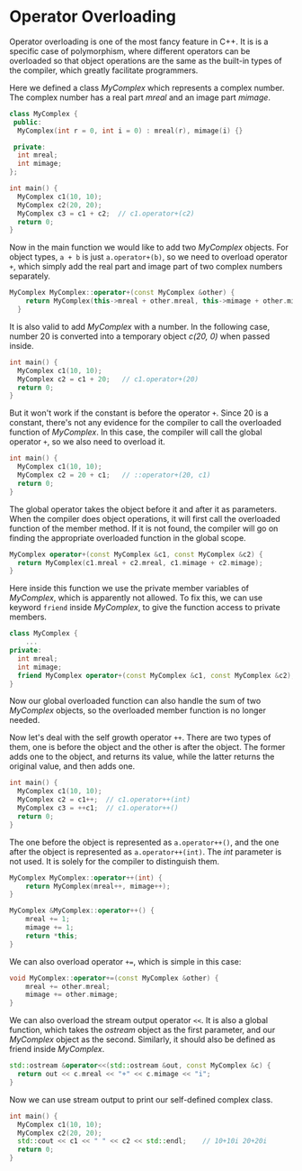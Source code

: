 # Operator Overloading

Operator overloading is one of the most fancy feature in C++. It is  is a specific case of polymorphism, where different operators can be overloaded so that object operations are the same as the built-in types of the compiler, which greatly facilitate programmers.

Here we defined a class *MyComplex* which represents a complex number. The complex number has a real part *mreal* and an image part *mimage*. 

```cpp
class MyComplex {
 public:
  MyComplex(int r = 0, int i = 0) : mreal(r), mimage(i) {}

 private:
  int mreal;
  int mimage;
};

int main() {
  MyComplex c1(10, 10);
  MyComplex c2(20, 20);
  MyComplex c3 = c1 + c2;  // c1.operator+(c2)
  return 0;
}
```

Now in the main function we would like to add two *MyComplex* objects. For object types, `a + b` is just `a.operator+(b)`, so we need to overload operator `+`, which simply add the real part and image part of two complex numbers separately.

```cpp
MyComplex MyComplex::operator+(const MyComplex &other) {
    return MyComplex(this->mreal + other.mreal, this->mimage + other.mimage);
  }
```

It is also valid to add *MyComplex* with a number. In the following case, number 20 is converted into a temporary object *c(20, 0)* when passed inside.

```cpp
int main() {
  MyComplex c1(10, 10);
  MyComplex c2 = c1 + 20;	// c1.operator+(20)
  return 0;
}
```

But it won't work if the constant is before the operator `+`. Since 20 is a constant, there's not any evidence for the compiler to call the overloaded function of *MyComplex*. In this case, the compiler will call the global operator `+`, so we also need to overload it.

```cpp
int main() {
  MyComplex c1(10, 10);
  MyComplex c2 = 20 + c1;	// ::operator+(20, c1)
  return 0;
}
```

The global operator takes the object before it and after it as parameters. When the compiler does object operations, it will first call the overloaded function of the member method. If it is not found, the compiler will go on finding the appropriate overloaded function in the global scope.

```cpp
MyComplex operator+(const MyComplex &c1, const MyComplex &c2) {
  return MyComplex(c1.mreal + c2.mreal, c1.mimage + c2.mimage);
}
```

Here inside this function we use the private member variables of *MyComplex*, which is apparently not allowed. To fix this, we can use keyword `friend` inside *MyComplex*, to give the function access to private members.

```cpp
class MyComplex {
  	...
private:
  int mreal;
  int mimage;
  friend MyComplex operator+(const MyComplex &c1, const MyComplex &c2);
}
```

Now our global overloaded function can also handle the sum of two *MyComplex* objects, so the overloaded member function is no longer needed.

Now let's deal with the self growth operator `++`. There are two types of them, one is before the object and the other is after the object. The former adds one to the object, and returns its value, while the latter returns the original value, and then adds one.

```cpp
int main() {
  MyComplex c1(10, 10);
  MyComplex c2 = c1++;	// c1.operator++(int)
  MyComplex c3 = ++c1;	// c1.operator++()
  return 0;
}
```

The one before the object is represented as `a.operator++()`, and the one after the object is represented as `a.operator++(int)`. The *int* parameter is not used. It is solely for the compiler to distinguish them.

```cpp
MyComplex MyComplex::operator++(int) {
    return MyComplex(mreal++, mimage++);
}

MyComplex &MyComplex::operator++() {
    mreal += 1;
    mimage += 1;
    return *this;
}
```

We can also overload operator `+=`, which is simple in this case:

```cpp
void MyComplex::operator+=(const MyComplex &other) {
    mreal += other.mreal;
    mimage += other.mimage;
}
```

We can also overload the stream output operator `<<`. It is also a global function, which takes the *ostream* object as the first parameter, and our *MyComplex* object as the second. Similarly, it should also be defined as friend inside *MyComplex*.

```cpp
std::ostream &operator<<(std::ostream &out, const MyComplex &c) {
  return out << c.mreal << "+" << c.mimage << "i";
}
```

Now we can use stream output to print our self-defined complex class.

```cpp
int main() {
  MyComplex c1(10, 10);
  MyComplex c2(20, 20);
  std::cout << c1 << " " << c2 << std::endl;	// 10+10i 20+20i
  return 0;
}
```

